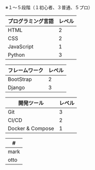 ※１〜５段階（１初心者、３普通、５プロ）

|プログラミング言語|レベル|
|----|----|
|HTML|2|
|CSS|2|
|JavaScript|1|
|Python|3|

|フレームワーク|レベル|
|----|----|
|BootStrap|2|
|Django|3|

|開発ツール|レベル|
|----|----|
|Git|3|
|CI/CD|2|
|Docker & Compose|1|


<table>
  <thead>
    <tr>
      <th>#</th>
    </tr>
  </thead>
  <tbody>
    <tr>
      <td>mark</td>
    </tr>
    <tr>
      <td>otto</td>
    </tr>
  </tbody>
</table>
